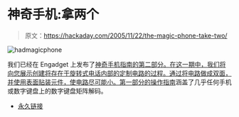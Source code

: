 # 神奇手机:拿两个

> 原文：<https://hackaday.com/2005/11/22/the-magic-phone-take-two/>

![hadmagicphone](img/e8532cc3da11984339bde639d271f4af.png)

我们已经在 Engadget 上发布了[神奇手机指南的第二部分。在这一期中，我们将向您展示创建将存在于旋转式电话内部的定制电路的过程。通过将电路做成双面，并使用表面贴装元件，使电路尽可能小。](http://www.engadget.com/entry/1234000470069244/)[第一部分的操作指南](http://www.engadget.com/entry/1234000227064993/)涵盖了几乎任何手机或数字键盘上的数字键盘矩阵解码。

*   [永久链接](http://www.engadget.com/entry/1234000470069244/)